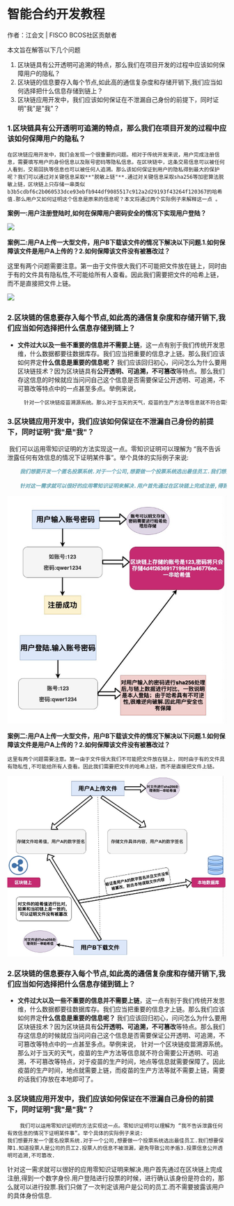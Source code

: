 # 智能合约开发教程

作者：江会文 | FISCO BCOS社区贡献者

本文旨在解答以下几个问题

1. 区块链具有公开透明可追溯的特点，那么我们在项目开发的过程中应该如何保障用户的隐私？
2. 区块链的信息要存入每个节点,如此高的通信复杂度和存储开销下,我们应当如何选择把什么信息存储到链上？
3. 区块链应用开发中，我们应该如何保证在不泄漏自己身份的前提下，同时证明"我"是"我"？

### 1.区块链具有公开透明可追溯的特点，那么我们在项目开发的过程中应该如何保障用户的隐私？

	在区块链应用开发中，我们会发现一个很重要的问题。相对于传统开发来说，用户完成注册信息，需要填写用户的身份信息以及账号密码等隐私信息。在区块链中，这条交易信息可以被任何人看到，交易回执等信息也可以被任何人追溯。那么该如何保证到用户的隐私得到最大的保护呢？我们可以通过对关键信息采取**"脱敏上链"**.通过对关键信息采取sha256等加密算法脱敏上链，区块链上只存储一串类似b3b5cdbf6c2b060533dce93ebfb944df9085517c912a2d29193f43264f120367的哈希值.那么用户又如何证明这个信息是原来的信息呢？本文将通过两个实际例子来解释这一点 。

**案例一:用户注册登陆时,如何在保障用户密码安全的情况下实现用户登陆？**




![](/Users/jianghuiwen/SmartDev-Contract/contracts/任务Id13文档教程/img/登陆注册.jpeg)

**案例二:用户A上传一大型文件，用户B下载该文件的情况下解决以下问题.1.如何保障该文件是用户A上传的？2.如何保障该文件没有被篡改过？**

​	这里有两个问题需要注意。第一由于文件很大我们不可能把文件放在链上，同时由于有的文件具有隐私性,不可能给所有人查看。因此我们需要把文件的哈希上链，而不是直接把文件上链。

![](/Users/jianghuiwen/SmartDev-Contract/contracts/任务Id13文档教程/img/下载文件.jpeg)

### 2.区块链的信息要存入每个节点,如此高的通信复杂度和存储开销下,我们应当如何选择把什么信息存储到链上？

- ​	**文件过大以及一些不重要的信息并不需要上链**，这一点有别于我们传统开发思维，什么数据都要往数据库存。我们应当把重要的信息才上链。那么我们应该如何界定**什么信息是重要的信息呢？** 我们应该回归初心，问问怎么为什么要用区块链技术？因为区块链具有**公开透明、可追溯，不可篡改**等特点。那么我们存这信息的时候就应当问问自己这个信息是否需要保证公开透明、可追溯，不可篡改等特点中的一点甚至多点。举例来说，

  ```markdown
  	针对一个区块链疫苗溯源系统。那么对于当天的天气，疫苗的生产方法等信息就不符合需要公开透明、可追溯，不可篡改等特点，对于疫苗的生产时间，地点等信息就需要保障了。因此疫苗的生产时间，地点就需要上链，而疫苗的生产方法等就不需要上链，需要的话我们存放在本地即可了。
  ```

### 3.区块链应用开发中，我们应该如何保证在不泄漏自己身份的前提下，同时证明"我"是"我"？

​		我们可以运用零知识证明的方法实现这一点。零知识证明可以理解为 “我不告诉泄露任何有效信息的情况下证明某件事”。举个具体的实际例子来说:

```markdown
	我们想要开发一个匿名投票系统.对于一个公司,想要做一个投票系统选出最佳员工.我们想要保障1.知道投票人是公司的员工2.投票人的信息不被泄漏，避免导致公司矛盾3.投票信息公开透明可追溯,不可篡改.
	
	针对这一需求就可以很好的应用零知识证明来解决.用户首先通过在区块链上完成注册,得到一个数字身份.用户登陆进行投票的时候，进行确认该身份是符合的，那么就可以进行投票.我们只做了一次判定该用户是公司的员工.而不需要披露该用户的具体身份信息.
```

![](https://github.com/Jay1213811/Government-office-program-based-on-blockchain/blob/master/img/%E7%99%BB%E9%99%86%E6%B3%A8%E5%86%8C.jpeg)

**案例二:用户A上传一大型文件，用户B下载该文件的情况下解决以下问题.1.如何保障该文件是用户A上传的？2.如何保障该文件没有被篡改过？**

	这里有两个问题需要注意。第一由于文件很大我们不可能把文件放在链上，同时由于有的文件具有隐私性,不可能给所有人查看。因此我们需要把文件的哈希上链，而不是直接把文件上链。

![](https://github.com/Jay1213811/Government-office-program-based-on-blockchain/blob/master/img/%E4%B8%8B%E8%BD%BD%E6%96%87%E4%BB%B6.jpeg)

### 2.区块链的信息要存入每个节点,如此高的通信复杂度和存储开销下,我们应当如何选择把什么信息存储到链上？

- 	**文件过大以及一些不重要的信息并不需要上链**，这一点有别于我们传统开发思维，什么数据都要往数据库存。我们应当把重要的信息才上链。那么我们应该如何界定**什么信息是重要的信息呢？** 我们应该回归初心，问问怎么为什么要用区块链技术？因为区块链具有**公开透明、可追溯，不可篡改**等特点。那么我们存这信息的时候就应当问问自己这个信息是否需要保证公开透明、可追溯，不可篡改等特点中的一点甚至多点。举例来说，
	针对一个区块链疫苗溯源系统。那么对于当天的天气，疫苗的生产方法等信息就不符合需要公开透明、可追溯，不可篡改等特点，对于疫苗的生产时间，地点等信息就需要保障了。因此疫苗的生产时间，地点就需要上链，而疫苗的生产方法等就不需要上链，需要的话我们存放在本地即可了。


### 3.区块链应用开发中，我们应该如何保证在不泄漏自己身份的前提下，同时证明"我"是"我"？

		我们可以运用零知识证明的方法实现这一点。零知识证明可以理解为 “我不告诉泄露任何有效信息的情况下证明某件事”。举个具体的实际例子来说:
	我们想要开发一个匿名投票系统.对于一个公司,想要做一个投票系统选出最佳员工.我们想要保障1.知道投票人是公司的员工2.投票人的信息不被泄漏，避免导致公司矛盾3.投票信息公开透明可追溯,不可篡改.
针对这一需求就可以很好的应用零知识证明来解决.用户首先通过在区块链上完成注册,得到一个数字身份.用户登陆进行投票的时候，进行确认该身份是符合的，那么就可以进行投票.我们只做了一次判定该用户是公司的员工.而不需要披露该用户的具体身份信息.

